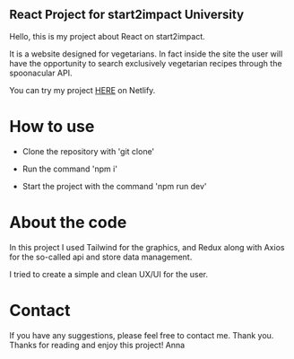 ## React Project for start2impact University

Hello, this is my project about React on start2impact. 

It is a website designed for vegetarians. In fact inside the site the user will have the opportunity to search exclusively vegetarian recipes through the spoonacular API.


You can try my project <a href="">HERE</a> on Netlify.


# How to use

- Clone the repository with 'git clone'
  
- Run the command 'npm i'
  
- Start the project with the command 'npm run dev'


# About the code

In this project I used Tailwind for the graphics, and Redux along with Axios for the so-called api and store data management. 

I tried to create a simple and clean UX/UI for the user.


# Contact

If you have any suggestions, please feel free to contact me. Thank you.
Thanks for reading and enjoy this project! Anna

